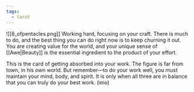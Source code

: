 ```yaml
---
tags:
  - tarot
---
```

![[8_ofpentacles.png]]
Working hard, focusing on your craft. There is much to do, and the best thing you can do right now is to keep churning it out. You are creating value for the world, and your unique sense of [[Awe|Beauty]] is the essential ingredient to the product of your effort.

This is the card of getting absorbed into your work. The figure is far from town, in his own world. But remember—to do your work well, you must maintain your mind, body, and spirit. It is only when all three are in balance that you can truly do your best work. (imo)
